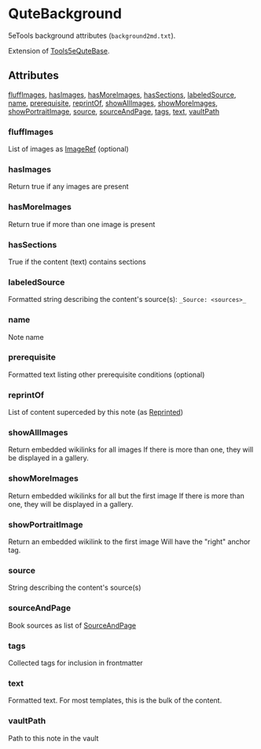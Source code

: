 # QuteBackground

5eTools background attributes (`background2md.txt`).

Extension of [Tools5eQuteBase](Tools5eQuteBase.md).

## Attributes

[fluffImages](#fluffimages), [hasImages](#hasimages), [hasMoreImages](#hasmoreimages), [hasSections](#hassections), [labeledSource](#labeledsource), [name](#name), [prerequisite](#prerequisite), [reprintOf](#reprintof), [showAllImages](#showallimages), [showMoreImages](#showmoreimages), [showPortraitImage](#showportraitimage), [source](#source), [sourceAndPage](#sourceandpage), [tags](#tags), [text](#text), [vaultPath](#vaultpath)


### fluffImages

List of images as [ImageRef](../ImageRef.md) (optional)

### hasImages

Return true if any images are present

### hasMoreImages

Return true if more than one image is present

### hasSections

True if the content (text) contains sections

### labeledSource

Formatted string describing the content's source(s): `_Source: <sources>_`

### name

Note name

### prerequisite

Formatted text listing other prerequisite conditions (optional)

### reprintOf

List of content superceded by this note (as [Reprinted](../Reprinted.md))

### showAllImages

Return embedded wikilinks for all images
If there is more than one, they will be displayed in a gallery.

### showMoreImages

Return embedded wikilinks for all but the first image
If there is more than one, they will be displayed in a gallery.

### showPortraitImage

Return an embedded wikilink to the first image
Will have the "right" anchor tag.

### source

String describing the content's source(s)

### sourceAndPage

Book sources as list of [SourceAndPage](../SourceAndPage.md)

### tags

Collected tags for inclusion in frontmatter

### text

Formatted text. For most templates, this is the bulk of the content.

### vaultPath

Path to this note in the vault
